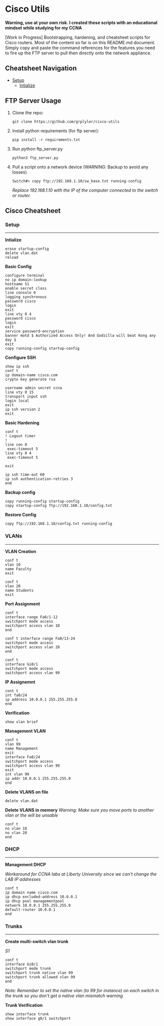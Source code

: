 # Cisco Utils

**Warning, use at your own risk. I created these scripts with an educational mindset while studying for my CCNA**

[Work in Progress] Bootstrapping, hardening, and cheatsheet scripts for Cisco routers.
Most of the content so far is on this README.md document. Simply copy and paste the command references for the features you need to fire up the FTP server to pull then directly onto the network appliance.

## Cheatsheet Navigation

* [Setup](#Setup)
  * [Intialize](#Initialize)

## FTP Server Usage

1. Clone the repo: 

    ```
    git clone https://github.com/grplyler/cisco-utils
    ```
    
2. Install python requirements (for ftp server):

    ```
    pip install -r requirements.txt
    ```
    
3. Run python ftp_server.py

    ```
    python3 ftp_server.py
    ```
    
4. Pull a script onto a network device (WARNING: Backup to avoid any losses)

    ```
    Switch#> copy ftp://192.168.1.10/sw_base.txt running-config
    ```
    
    *Replace 192.168.1.10 with the IP of the computer connected to the switch or router.*
    
## Cisco Cheatsheet

### Setup
---

**Intialize**

```
erase startup-config
delete vlan.dat
reload
```

**Basic Config**

```
configure terminal
no ip domain-lookup
hostname S1
enable secret class
line console 0
logging synchronous
password cisco
login
exit
line vty 0 4
password cisco
login
exit
service password-encryption
banner motd $ Authorized Access Only! And Godzilla will beat Kong any day $
exit
copy running-config startup-config
```

**Configure SSH**

```
show ip ssh
conf t
ip domain-name cisco.com
crypto key generate rsa

username admin secret ccna
line vty 0 15
transport input ssh
login local
exit
ip ssh version 2
exit
```

**Basic Hardening**

```
conf t
! Logout timer
!
line con 0
 exec-timeout 5
line vty 0 4
 exec-timeout 5
 
exit

ip ssh time-out 60
ip ssh authentication-retries 3
end
```

**Backup config**
```
copy running-config startup-config
copy startup-config ftp://192.168.1.10/config.txt
```

**Restore Config**
```
copy ftp://192.168.1.10/config.txt running-config
```



### VLANs
---

**VLAN Creation**

```
conf t
vlan 10
name Faculty
exit
```

```
conf t
vlan 20
name Students
exit
```

**Port Assignment**

```
conf t
interface range Fa0/1-12
switchport mode access
switchport access vlan 10
end
```

```
conf t interface range Fa0/13-24
switchport mode access
switchport access vlan 20
end
```

```
conf t
interface Gi0/1
switchport mode access
switchport access vlan 99
```

**IP Assignemnt**

```
cont t
int fa0/24
ip address 10.0.0.1 255.255.255.0
end
```

**Verification**

```
show vlan brief
```

**Management VLAN**

```
conf t
vlan 99
name Management
exit
interface Fa0/24
switchport mode access
switchport access vlan 99
exit
int vlan 99
ip addr 10.0.0.1 255.255.255.0
end
```

**Delete VLANS on file**

```
delete vlan.dat
```

**Delete VLANS in memory**
*Warning: Make sure you move ports to another vlan or the will be unsable*

```
conf t
no vlan 10
no vlan 20
end
```

### DHCP
---

**Management DHCP**

*Workaround for CCNA labs at Liberty University since we can't change the LAB IP addresses*

```
conf t
ip domain name cisco.com
ip dhcp excluded-address 10.0.0.1
ip dhcp pool managementpool
network 10.0.0.1 255.255.255.0
default-router 10.0.0.1
end
```

### Trunks
---

**Create multi-switch vlan trunk**

*S1*
```
conf t
interface Gi0/1
switchport mode trunk
switchport trunk native vlan 99
switchport trunk allowed vlan 99
end
```

*Note: Remember to set the native vlan (to 99 for instance) on each switch in the trunk so you don't get a native vlan mismatch warning*

**Trunk Verification**

```
show interface trunk
show interface g0/1 switchport
```


